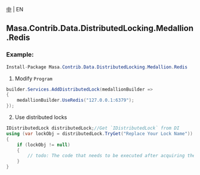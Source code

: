 [中](README.zh-CN.md) | EN

## Masa.Contrib.Data.DistributedLocking.Medallion.Redis

### Example:

```c#
Install-Package Masa.Contrib.Data.DistributedLocking.Medallion.Redis
```

1. Modify `Program`

``` C#
builder.Services.AddDistributedLock(medallionBuilder =>
{
    medallionBuilder.UseRedis("127.0.0.1:6379");
});
```

2. Use distributed locks

``` C#
IDistributedLock distributedLock;//Get `IDistributedLock` from DI
using (var lockObj = distributedLock.TryGet("Replace Your Lock Name"))
{
    if (lockObj != null)
    {
        // todo: The code that needs to be executed after acquiring the distributed lock
    }
}
```